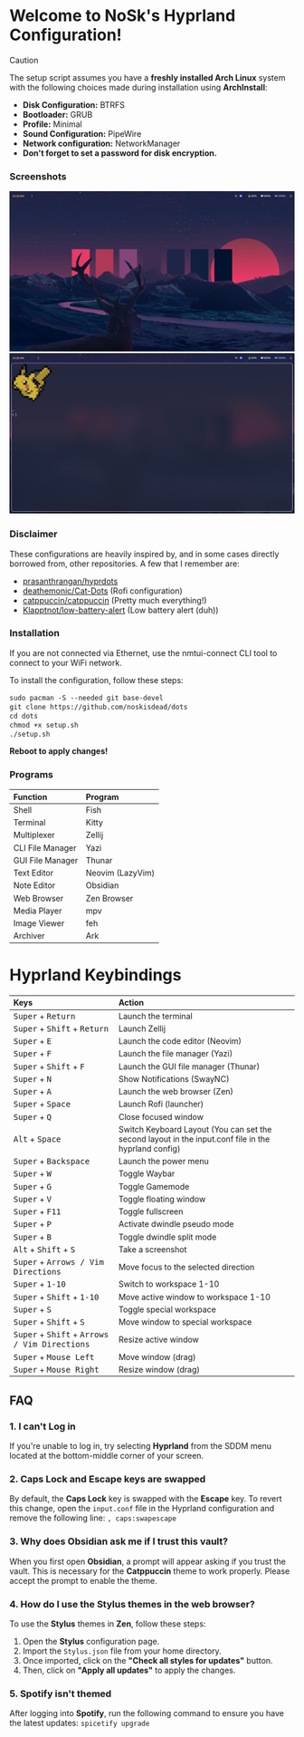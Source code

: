 # Welcome to NoSk's Hyprland Configuration!

> [!CAUTION]
> The setup script assumes you have a **freshly installed Arch Linux** system with the following choices made during installation using **ArchInstall**:
> - **Disk Configuration:** BTRFS
> - **Bootloader:** GRUB
> - **Profile:** Minimal
> - **Sound Configuration:** PipeWire
> - **Network configuration:** NetworkManager
> - **Don't forget to set a password for disk encryption.**

### Screenshots
![Home!](https://raw.githubusercontent.com/noskisdead/dots/refs/heads/master/assets/home.png)
![Terminal!](https://raw.githubusercontent.com/noskisdead/dots/refs/heads/master/assets/terminal.png)
### Disclaimer
These configurations are heavily inspired by, and in some cases directly borrowed from, other repositories.
A few that I remember are:
- [prasanthrangan/hyprdots](https://github.com/prasanthrangan/hyprdots)
- [deathemonic/Cat-Dots](https://github.com/deathemonic/Cat-Dots) (Rofi configuration)
- [catppuccin/catppuccin](https://github.com/catppuccin/catppuccin) (Pretty much everything!)
- [Klapptnot/low-battery-alert](https://github.com/Klapptnot/low-battery-alert) (Low battery alert (duh))

### Installation

If you are not connected via Ethernet, use the nmtui-connect CLI tool to connect to your WiFi network.

To install the configuration, follow these steps:
   ```
   sudo pacman -S --needed git base-devel
   git clone https://github.com/noskisdead/dots
   cd dots
   chmod +x setup.sh
   ./setup.sh
   ```
**Reboot to apply changes!**

### Programs
| Function         | Program          |
| :--------------- | :--------------- |
| Shell            | Fish             |
| Terminal         | Kitty            |
| Multiplexer      | Zellij           |
| CLI File Manager | Yazi             |
| GUI File Manager | Thunar           |
| Text Editor      | Neovim (LazyVim) |
| Note Editor      | Obsidian         |
| Web Browser      | Zen Browser      |
| Media Player     | mpv              |
| Image Viewer     | feh              |
| Archiver         | Ark              |

# Hyprland Keybindings
| Keys                                                                     | Action                                                                                               |
| :----------------------------------------------------------------------- | :--------------------------------------------------------------------------------------------------- |
| <kbd>Super</kbd> + <kbd>Return</kbd>                                     | Launch the terminal                                                                                  |
| <kbd>Super</kbd> + <kbd>Shift</kbd> + <kbd>Return</kbd>                  | Launch Zellij                                                                                        |
| <kbd>Super</kbd> + <kbd>E</kbd>                                          | Launch the code editor (Neovim)                                                                      |
| <kbd>Super</kbd> + <kbd>F</kbd>                                          | Launch the file manager (Yazi)                                                                       |
| <kbd>Super</kbd> + <kbd>Shift</kbd> + <kbd>F</kbd>                       | Launch the GUI file manager (Thunar)                                                                 |
| <kbd>Super</kbd> + <kbd>N</kbd>                                          | Show Notifications (SwayNC)                                                                          |
| <kbd>Super</kbd> + <kbd>A</kbd>                                          | Launch the web browser (Zen)                                                                         |
| <kbd>Super</kbd> + <kbd>Space</kbd>                                      | Launch Rofi (launcher)                                                                               |
| <kbd>Super</kbd> + <kbd>Q</kbd>                                          | Close focused window                                                                                 |
| <kbd>Alt</kbd> + <kbd>Space</kbd>                                        | Switch Keyboard Layout (You can set the second layout in the input.conf file in the hyprland config) |
| <kbd>Super</kbd> + <kbd>Backspace</kbd>                                  | Launch the power menu                                                                                |
| <kbd>Super</kbd> + <kbd>W</kbd>                                          | Toggle Waybar                                                                                        |
| <kbd>Super</kbd> + <kbd>G</kbd>                                          | Toggle Gamemode                                                                                      |
| <kbd>Super</kbd> + <kbd>V</kbd>                                          | Toggle floating window                                                                               |
| <kbd>Super</kbd> + <kbd>F11</kbd>                                        | Toggle fullscreen                                                                                    |
| <kbd>Super</kbd> + <kbd>P</kbd>                                          | Activate dwindle pseudo mode                                                                         |
| <kbd>Super</kbd> + <kbd>B</kbd>                                          | Toggle dwindle split mode                                                                            |
| <kbd>Alt</kbd> + <kbd>Shift</kbd> + <kbd>S</kbd>                         | Take a screenshot                                                                                    |
| <kbd>Super</kbd> + <kbd>Arrows / Vim Directions</kbd>                    | Move focus to the selected direction                                                                 |
| <kbd>Super</kbd> + <kbd>1-10</kbd>                                       | Switch to workspace 1-10                                                                             |
| <kbd>Super</kbd> + <kbd>Shift</kbd> + <kbd>1-10</kbd>                    | Move active window to workspace 1-10                                                                 |
| <kbd>Super</kbd> + <kbd>S</kbd>                                          | Toggle special workspace                                                                             |
| <kbd>Super</kbd> + <kbd>Shift</kbd> + <kbd>S</kbd>                       | Move window to special workspace                                                                     |
| <kbd>Super</kbd> + <kbd>Shift</kbd> + <kbd>Arrows / Vim Directions</kbd> | Resize active window                                                                                 |
| <kbd>Super</kbd> + <kbd>Mouse Left</kbd>                                 | Move window (drag)                                                                                   |
| <kbd>Super</kbd> + <kbd>Mouse Right</kbd>                                | Resize window (drag)                                                                                 |

## FAQ

### 1. I can't Log in
If you're unable to log in, try selecting **Hyprland** from the SDDM menu located at the bottom-middle corner of your screen.

### 2. Caps Lock and Escape keys are swapped
By default, the **Caps Lock** key is swapped with the **Escape** key. To revert this change, open the `input.conf` file in the Hyprland configuration and remove the following line:
`, caps:swapescape`

### 3. Why does Obsidian ask me if I trust this vault?
When you first open **Obsidian**, a prompt will appear asking if you trust the vault. This is necessary for the **Catppuccin** theme to work properly. Please accept the prompt to enable the theme.

### 4. How do I use the Stylus themes in the web browser?
To use the **Stylus** themes in **Zen**, follow these steps:
1. Open the **Stylus** configuration page.
2. Import the `Stylus.json` file from your home directory.
3. Once imported, click on the **"Check all styles for updates"** button.
4. Then, click on **"Apply all updates"** to apply the changes.

### 5. Spotify isn't themed
After logging into **Spotify**, run the following command to ensure you have the latest updates:
`spicetify upgrade`
